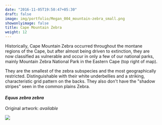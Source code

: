 ```yaml
---
date: "2016-11-05T19:50:47+05:30"
draft: false
image: img/portfolio/Megan_004_mountain-zebra_small.png
showonlyimage: false
title: Cape Mountain Zebra
weight: 12
---
```


Historically, Cape Mountain Zebra occurred throughout the montane regions of the Cape, but after almost being driven to extinction, they are now classified as vulnerable and occur in only a few of our national parks, mainly Mountain Zebra National Park in the Eastern Cape (top right of map).

<!--more-->

They are the smallest of the zebra subspecies and the most geographically restricted. Distinguishable with their white underbellies and a striking, characteristic grid pattern on the backs. They also don't have the "shadow stripes" seen in the common plains Zebra.

#### *Equus zebra zebra*
Original artwork: *available*

![][1]

[1]: /img/portfolio/Megan_004_mountain-zebra.png

